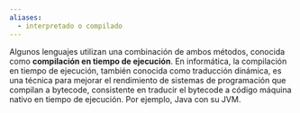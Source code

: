 ```yaml
---
aliases:
  - interpretado o compilado
---
```

Algunos lenguajes utilizan una combinación de ambos métodos, conocida como **compilación en tiempo de ejecución**. En informática, la compilación en tiempo de ejecución, también conocida como traducción dinámica, es una técnica para mejorar el rendimiento de sistemas de programación que compilan a bytecode, consistente en traducir el bytecode a código máquina nativo en tiempo de ejecución. Por ejemplo, Java con su JVM. 